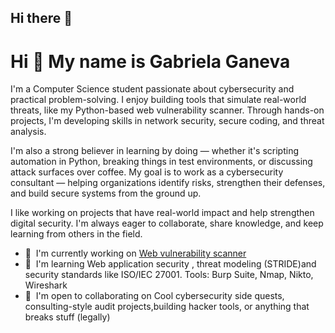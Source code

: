 ## Hi there 👋

<!--
**ganevaaaa/ganevaaaa** is a ✨ _special_ ✨ repository because its `README.md` (this file) appears on your GitHub profile.

Here are some ideas to get you started:

- 🔭 I’m currently working on ...
- 🌱 I’m currently learning ...
- 👯 I’m looking to collaborate on ...
- 🤔 I’m looking for help with ...
- 💬 Ask me about ...
- 📫 How to reach me: ...
- 😄 Pronouns: ...
- ⚡ Fun fact: ...
-->
Hi 👋 My name is Gabriela Ganeva
================================

I'm a Computer Science student passionate about cybersecurity and practical problem-solving. I enjoy building tools that simulate real-world threats, like my Python-based web vulnerability scanner. Through hands-on projects, I'm developing skills in network security, secure coding, and threat analysis.

I'm also a strong believer in learning by doing — whether it's scripting automation in Python, breaking things in test environments, or discussing attack surfaces over coffee. My goal is to work as a cybersecurity consultant — helping organizations identify risks, strengthen their defenses, and build secure systems from the ground up.

I like working on projects that have real-world impact and help strengthen digital security. I'm always eager to collaborate, share knowledge, and keep learning from others in the field.

*   🚀  I'm currently working on [Web vulnerability scanner](http://github.com/ganevaaaa/web-vuln-scanner)
*   🧠  I'm learning Web application security , threat modeling (STRIDE)and security standards like ISO/IEC 27001. Tools: Burp Suite, Nmap, Nikto, Wireshark
*   🤝  I'm open to collaborating on Cool cybersecurity side quests, consulting-style audit projects,building hacker tools, or anything that breaks stuff (legally)
